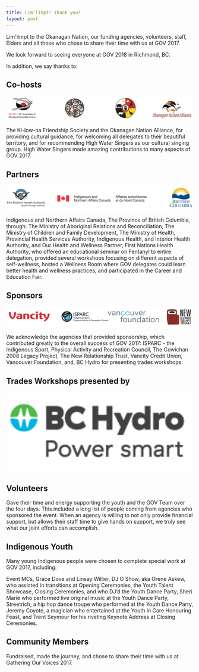```yaml
---
title: Lim'limpt! Thank you!
layout: post
---
```


Lim'limpt to the Okanagan Nation, our funding agencies, volunteers, staff, Elders and all those who chose to share their time with us at GOV 2017.

We look forward to seeing everyone at GOV 2018 in Richmond, BC.

In addition, we say thanks to:

## Co-hosts

![](/assets/images/co-hosts.png)

The Ki-low-na Friendship Society and the Okanagan Nation Alliance, for providing cultural guidance, for welcoming all delegates to their beautiful territory, and for recommending High Water Singers as our cultural singing group. High Water Singers made amazing contributions to many aspects of GOV 2017.

## Partners

![](/assets/images/partners.png)

Indigenous and Northern Affairs Canada, The Province of British Columbia, through: The Ministry of Aboriginal Relations and Reconciliation, The Ministry of Children and Family Development, The Ministry of Health, Provincial Health Services Authority, Indigenous Health, and Interior Health Authority, and Our Health and Wellness Partner, First Nations Health Authority, who offered an educational seminar on Fentanyl to entire delegation, provided several workshops focusing on different aspects of self-wellness, hosted a Wellness Room where GOV delegates could learn better health and wellness practices, and participated in the Career and Education Fair.

## Sponsors

![](/assets/images/sponsors.png)

We acknowledge the agencies that provided sponsorship, which contributed greatly to the overall success of GOV 2017:
ISPARC - the Indigenous Sport, Physical Activity and Recreation Council, The Cowichan 2008 Legacy Project, The New Relationship Trust, Vancity Credit Union, Vancouver Foundation, and, BC Hydro for presenting trades workshops.

## Trades Workshops presented by

![](/assets/images/trades.png)

## Volunteers

Gave their time and energy supporting the youth and the GOV Team over the four days. This included a long list of people coming from agencies who sponsored the event. When an agency is willing to not only provide financial support, but allows their staff time to give hands on support, we truly see what our joint efforts can accomplish.

## Indigenous Youth

Many young Indigenous people were chosen to complete special work at GOV 2017, including:

Event MCs, Grace Dove and Linsay Willier, DJ O Show, aka Orene Askew, who assisted in transitions at Opening Ceremonies, the Youth Talent Showcase, Closing Ceremonies, and who DJ’d the Youth Dance Party, Sheri Marie who performed live original music at the Youth Dance Party, Streetrich, a hip hop dance troupe who performed at the Youth Dance Party, Jeremy Coyote, a magician who entertained at the Youth in Care Honouring Feast, and Trent Seymour for his riveting Keynote Address at Closing Ceremonies.

## Community Members

Fundraised, made the journey, and chose to share their time with us at Gathering Our Voices 2017.